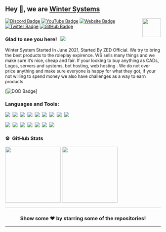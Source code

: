 ## Hey 👋, we are [Winter Systems](https://winter-system.com)

<img align="right" height="60" width="60" alt="" src="https://winter-system/assets/img/wsfavicon.png"/>

[![Discord Badge](https://img.shields.io/badge/-Discord-0e76a8?style=flat-square&logo=Discord&logoColor=white)](https://hambl.in/discord)
[![YouTube Badge](https://img.shields.io/badge/-YouTube-e02828?style=flat-square&logo=YouTube&logoColor=white)](https://hambl.in/youtube)
[![Website Badge](https://img.shields.io/badge/Website-3b5998?style=flat-square&logo=google-chrome&logoColor=white)](https://hambl.in)
[![Twitter Badge](https://img.shields.io/badge/-Twitter-00acee?style=flat-square&logo=Twitter&logoColor=white)](https://hambl.in/twitter)
[![GitHub Badge](https://img.shields.io/badge/-GitHub-ffffff?style=flat-square&logo=Github&logoColor=black)](https://hambl.in/github)

### Glad to see you here! &nbsp; ![](https://komarev.com/ghpvc/?username=JakeHamblin&label=Views&color=blue&style=plastic) 

Winter System Started In June 2021, Started By ZED Official. We try to bring the best products to the roleplay expirence. WS sells many things and we make sure it’s nice, cheap and fair. If your looking to buy anything as CADs, Logos, servers and systems, bot hosting, web hosting . We do not over price anything and make sure everyone is happy for what they got, if your not willing to spend money we also have challenges as a way to earn products.


[![DOD Badge](https://img.shields.io/endpoint?label=Team&logo=Winter%20Systems&logoColor=%234D83DE&style=for-the-badge&url=https%3A%2F%2Fwinter-system.com%2F)]

### Languages and Tools:

![](https://img.shields.io/badge/PHP-43853D?style=for-the-badge&logo=PHP&logoColor=white)&nbsp;
![](https://img.shields.io/badge/JavaScript-F7DF1E?style=for-the-badge&logo=javascript&logoColor=black)&nbsp;
![](https://img.shields.io/badge/Python-43853D?style=for-the-badge&logo=Python&logoColor=white)&nbsp;
![](https://img.shields.io/badge/C++-005085?style=for-the-badge&logo=cplusplus&logoColor=white)&nbsp;
![](https://img.shields.io/badge/Java-orange?style=for-the-badge&logo=java&logoColor=white)&nbsp;
![](https://img.shields.io/badge/HTML-E34F26?style=for-the-badge&logo=html5&logoColor=white)&nbsp;
![](https://img.shields.io/badge/CSS-1572B6?style=for-the-badge&logo=css3&logoColor=white)&nbsp;
![](https://img.shields.io/badge/MySQL-00000F?style=for-the-badge&logo=mysql&logoColor=white)&nbsp;
![](https://img.shields.io/badge/Markdown-000000?style=for-the-badge&logo=markdown&logoColor=white)&nbsp;

![](https://img.shields.io/badge/Windows-0078D6?style=for-the-badge&logo=windows&logoColor=white)&nbsp;
![](https://img.shields.io/badge/Linux-d94100?style=for-the-badge&logo=linux&logoColor=white)&nbsp;
![](https://img.shields.io/badge/Discord-7289DA?style=for-the-badge&logo=discord&logoColor=white)&nbsp;
![](https://img.shields.io/badge/PayPal-00457C?style=for-the-badge&logo=paypal&logoColor=white)&nbsp;
![](https://img.shields.io/badge/Spotify-1ED760?&style=for-the-badge&logo=spotify&logoColor=white)&nbsp;
![](https://img.shields.io/badge/GitHub-100000?style=for-the-badge&logo=github&logoColor=white)&nbsp;
![](https://img.shields.io/badge/Steam-000000?style=for-the-badge&logo=steam&logoColor=white)&nbsp;

### ⚙️ &nbsp;GitHub Stats

<p align="left">
<a href="https://github.com/JakeHamblin">
  <img height="180em" src="https://github-readme-stats-eight-theta.vercel.app/api?username=JakeHamblin&show_icons=true&theme=react&include_all_commits=true&count_private=true"/>
  <img height="180em" src="https://github-readme-stats-eight-theta.vercel.app/api/top-langs/?username=JakeHamblin&layout=compact&langs_count=8&theme=react"/>
</a>
</p>

---

<h3 align=center>Show some ❤️ by starring some of the repositories!</h3>

---
